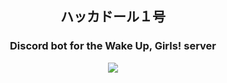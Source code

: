 <h2 align="center">ハッカドール１号</h2>

<h3 align="center">Discord bot for the Wake Up, Girls! server</h3>

<p align="center">
  <a href="https://discord.gg/3GwaeC4">
    <img src="https://discordapp.com/api/guilds/280439975911096320/embed.png">
  </a>
</p>
